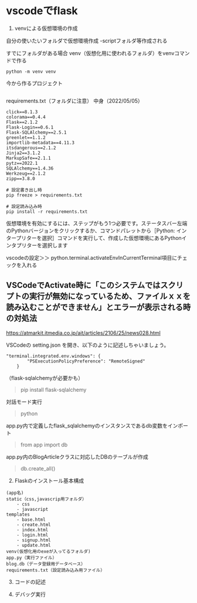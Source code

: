 # vscodeでflask

1. venvによる仮想環境の作成

自分の使いたいフォルダで仮想環境作成
-scriptフォルダ等作成される

すでにフォルダがある場合
venv（仮想化用に使われるフォルダ）をvenvコマンドで作る

```console
python -m venv venv 
```

今から作るプロジェクト

```console

```

requirements.txt（フォルダに注意）
中身（2022/05/05）

```Text
click==8.1.3
colorama==0.4.4
Flask==2.1.2
Flask-Login==0.6.1
Flask-SQLAlchemy==2.5.1
greenlet==1.1.2
importlib-metadata==4.11.3
itsdangerous==2.1.2
Jinja2==3.1.2
MarkupSafe==2.1.1
pytz==2022.1
SQLAlchemy==1.4.36
Werkzeug==2.1.2
zipp==3.8.0
```

```console
# 設定書き出し時
pip freeze > requirements.txt

# 設定読み込み時
pip install -r requirements.txt
```


仮想環境を有効にするには、ステップがもう1つ必要です。ステータスバー左端のPythonバージョンをクリックするか、コマンドパレットから［Python: インタープリターを選択］コマンドを実行して、作成した仮想環境にあるPythonインタプリターを選択します

vscodeの設定＞＞
python.terminal.activateEnvInCurrentTerminal項目にチェックを入れる

## VSCodeでActivate時に「このシステムではスクリプトの実行が無効になっているため、ファイルｘｘを読み込むことができません」とエラーが表示される時の対処法

<https://atmarkit.itmedia.co.jp/ait/articles/2106/25/news028.html>

VSCodeの setting.json を開き、以下のように記述しちゃいましょう。

```console
"terminal.integrated.env.windows": {
        "PSExecutionPolicyPreference": "RemoteSigned"
    }
```

（flask-sqlalchemyが必要かも）
>pip install flask-sqlalchemy

対話モード実行
>python

app.py内で定義したflask_sqlalchemyのインスタンスであるdb変数をインポート
>from app import db

app.py内のBlogArticleクラスに対応したDBのテーブルが作成
>db.create_all()

2. Flaskのインストール基本構成

```Text
(app名)
static（css,javascrip用フォルダ）
    - css
    - javascript
templates
    - base.html
    - create.html
    - index.html
    - login.html
    - signup.html
    - update.html 
venv(仮想化用のexeが入ってるフォルダ)
app.py（実行ファイル）
blog.db（データ登録用データベース）
requirements.txt（設定読み込み用ファイル）
```

3. コードの記述


4. デバッグ実行